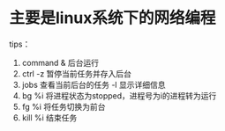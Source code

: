 # 主要是linux系统下的网络编程
tips：
1. command &  后台运行
2. ctrl -z    暂停当前任务并存入后台
3. jobs       查看当前后台的任务 -l 显示详细信息
4. bg %i      将进程状态为stopped，进程号为i的进程转为运行
5. fg %i      将任务切换为前台
6. kill %i    结束任务
